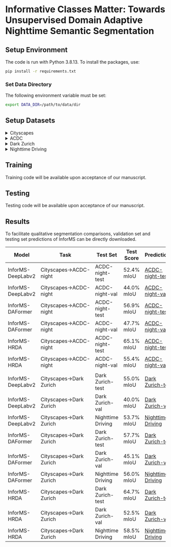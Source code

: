 # Informative Classes Matter: Towards Unsupervised Domain Adaptive Nighttime Semantic Segmentation

## Setup Environment
The code is run with Python 3.8.13. To install the packages, use:
```bash
pip install -r requirements.txt
```
### Set Data Directory

The following environment variable must be set:
```bash
export DATA_DIR=/path/to/data/dir
```

## Setup Datasets
<details>
  <summary>Cityscapes</summary>
  
  Please, download leftImg8bit_trainvaltest.zip and gt_trainvaltest.zip from [here](https://www.cityscapes-dataset.com/downloads/) and extract them to `$DATA_DIR/Cityscapes`.

  ```
  $DATA_DIR
  ├── Cityscapes
  │   ├── leftImg8bit
  │   │   ├── train
  │   │   ├── val
  │   ├── gtFine
  │   │   ├── train
  │   │   ├── val
  ├── ...
  ```
</details>

<details>
  <summary>ACDC</summary>
  
  Please, download rgb_anon_trainvaltest.zip and gt_trainval.zip from [here](https://acdc.vision.ee.ethz.ch/download) and extract them to `$DATA_DIR/ACDC`.

  ```
  $DATA_DIR
  ├── ACDC
  │   ├── rgb_anon_trainvaltest
  │   │   ├── rgb_anon
  │   │   │   ├── fog
  │   │   │   ├── night
  │   │   │   ├── rain
  │   │   │   ├── snow
  │   ├── gt_trainval
  │   │   ├── gt
  │   │   │   ├── fog
  │   │   │   ├── night
  │   │   │   ├── rain
  │   │   │   ├── snow
  ├── ...
  ```
</details>

<details>
  <summary>Dark Zurich</summary>
  
  Please, download the Dark_Zurich_train_anon.zip, Dark_Zurich_val_anon.zip, and Dark_Zurich_test_anon_withoutGt.zip from [here](https://www.trace.ethz.ch/publications/2019/GCMA_UIoU/) and extract them to `$DATA_DIR/DarkZurich`.

  ```
  $DATA_DIR
  ├── DarkZurich
  │   ├── rgb_anon
  │   │   ├── train
  │   │   ├── val
  │   │   ├── val_ref
  │   │   ├── test
  │   │   ├── test_ref
  │   ├── gt
  │   │   ├── val
  ├── ...
  ```
</details>

<details>
  <summary>Nighttime Driving</summary>
  
  Please, download the NighttimeDrivingTest.zip from [here](http://people.ee.ethz.ch/~daid/NightDriving/) and extract it to `$DATA_DIR/NighttimeDrivingTest`.


  ```
  $DATA_DIR
  ├── NighttimeDrivingTest
  │   ├── leftImg8bit
  │   │   ├── test
  │   ├── gtCoarse_daytime_trainvaltest
  │   │   ├── test
  ├── ...
  ```
</details>

## Training
Training code will be available upon acceptance of our manuscript.

## Testing
Testing code will be available upon acceptance of our manuscript.

## Results
To facilitate qualitative segmentation comparisons, validation set and testing set predictions of InforMS can be directly downloaded.

| Model         | Task           | Test Set       | Test Score    | Predictions  |
|---------------|----------------|-----------------|-----------------|------------|
| InforMS-DeepLabv2 | Cityscapes→ACDC-night | ACDC-night-test | 52.4% mIoU | [ACDC-night-test](https://drive.google.com/file/d/1GRwIjnFB4OrRESfhfLWv5H2at-ApRZWS/view?usp=share_link) 
| InforMS-DeepLabv2 | Cityscapes→ACDC-night | ACDC-night-val | 44.0% mIoU | [ACDC-night-val](https://drive.google.com/file/d/15J6DZtD7aE61pIFdb24nS_lhOdCzroHl/view?usp=share_link) 
| InforMS-DAFormer | Cityscapes→ACDC-night | ACDC-night-test | 56.9% mIoU |  [ACDC-night-test](https://drive.google.com/file/d/16fo7soGtaNZUgIlkhvoDYuDAbGhUMjWh/view?usp=share_link) 
| InforMS-DAFormer | Cityscapes→ACDC-night | ACDC-night-val | 47.7% mIoU |  [ACDC-night-val](https://drive.google.com/file/d/1IuxaR1iTTaNyZKroxi6Nj_QxYicCeOp-/view?usp=share_link) 
| InforMS-HRDA     | Cityscapes→ACDC-night | ACDC-night-test | 65.1% mIoU |  [ACDC-night-test](https://drive.google.com/file/d/1X04iT1bv2DxhcQnsrg8UvlUP1kVkhcX2/view?usp=share_link)
| InforMS-HRDA     | Cityscapes→ACDC-night | ACDC-night-val | 55.4% mIoU | [ACDC-night-val](https://drive.google.com/file/d/1tGo0nsQGAnfBKjMLdH-96sdTHggmRxNo/view?usp=share_link)
|||||||
| InforMS-DeepLabv2 | Cityscapes→Dark Zurich | Dark Zurich-test | 55.0% mIoU |  [Dark Zurich-test](https://drive.google.com/file/d/1Vst6d_uXXjb0Iu2wPJhYlUS94DrfhnKn/view?usp=share_link) | 
| InforMS-DeepLabv2 | Cityscapes→Dark Zurich | Dark Zurich-val | 40.0% mIoU |  [Dark Zurich-val](https://drive.google.com/file/d/1sMBRgnPnwMFn8b2JZjw0buHCxPA6nD39/view?usp=share_link) 
| InforMS-DeepLabv2 | Cityscapes→Dark Zurich | Nighttime Driving | 53.7% mIoU |  [Nighttime Driving](https://drive.google.com/file/d/1kNaq_KxN9aN3_T4WdWSPUyPmymkiQh9j/view?usp=share_link) 
| InforMS-DAFormer | Cityscapes→Dark Zurich | Dark Zurich-test | 57.7% mIoU |  [Dark Zurich-test](https://drive.google.com/file/d/126B69O1DjTwIIbbJBeZTjsLaJfdcyz6x/view?usp=share_link) 
| InforMS-DAFormer | Cityscapes→Dark Zurich | Dark Zurich-val | 45.1% mIoU |  [Dark Zurich-val](https://drive.google.com/file/d/1bHIZDKk9-Oc26swSdAM9hZN6XUL83TfD/view?usp=share_link) 
| InforMS-DAFormer | Cityscapes→Dark Zurich | Nighttime Driving | 56.0% mIoU |  [Nighttime Driving](https://drive.google.com/file/d/188sLBY1CcWfG0JZqT46omVC7LcrRoDoO/view?usp=share_link) 
| InforMS-HRDA     | Cityscapes→Dark Zurich | Dark Zurich-test | 64.7% mIoU |   [Dark Zurich-test](https://drive.google.com/file/d/103sqkhB80ARJ6EEKtxpVRdWcQ6ZqBsvQ/view?usp=share_link)
| InforMS-HRDA     | Cityscapes→Dark Zurich | Dark Zurich-val | 52.5% mIoU |  [Dark Zurich-val](https://drive.google.com/file/d/16s-j6xHeAPaOIEDHISIElYayCHRvpDDh/view?usp=sharing)
| InforMS-HRDA | Cityscapes→Dark Zurich | Nighttime Driving | 58.5% mIoU |  [Nighttime Driving](https://drive.google.com/file/d/1qyyGOfyFu4BHU91lrPYp7Ns9v96DewJ1/view?usp=share_link) 
